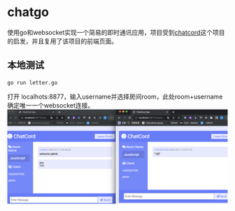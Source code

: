 # chatgo

使用go和websocket实现一个简易的即时通讯应用，项目受到[chatcord](https://github.com/bradtraversy/chatcord)这个项目的启发，并且复用了该项目的前端页面。

## 本地测试

```shell
go run letter.go
```

打开 localhots:8877，输入username并选择房间room，此处room+username确定唯一一个websocket连接。
![image](image/image1.png)
